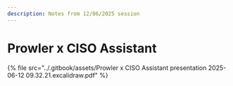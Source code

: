 ```yaml
---
description: Notes from 12/06/2025 session
---
```


# Prowler x CISO Assistant

{% file src="../.gitbook/assets/Prowler x CISO Assistant presentation 2025-06-12 09.32.21.excalidraw.pdf" %}
